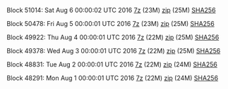Block 51014: Sat Aug  6 00:00:02 UTC 2016 [7z](https://transfer.sh/85cFg/bootstrap.dat.20160806.7z) (23M) [zip](https://transfer.sh/rug5J/bootstrap.dat.20160806.zip) (25M) [SHA256](https://transfer.sh/WA36n/sha256.txt)

Block 50478: Fri Aug  5 00:00:01 UTC 2016 [7z](https://transfer.sh/LF0vx/bootstrap.dat.20160805.7z) (23M) [zip](https://transfer.sh/pwTBS/bootstrap.dat.20160805.zip) (25M) [SHA256](https://transfer.sh/6BFlB/sha256.txt)

Block 49922: Thu Aug  4 00:00:01 UTC 2016 [7z](https://transfer.sh/MhwoC/bootstrap.dat.20160804.7z) (22M) [zip](https://transfer.sh/wguT3/bootstrap.dat.20160804.zip) (25M) [SHA256](https://transfer.sh/GleGU/sha256.txt)

Block 49378: Wed Aug  3 00:00:01 UTC 2016 [7z](https://transfer.sh/4LyHt/bootstrap.dat.20160803.7z) (22M) [zip](https://transfer.sh/16fKje/bootstrap.dat.20160803.zip) (25M) [SHA256](https://transfer.sh/fcQnS/sha256.txt)

Block 48831: Tue Aug  2 00:00:01 UTC 2016 [7z](https://transfer.sh/DuxQw/bootstrap.dat.20160802.7z) (22M) [zip](https://transfer.sh/XnJwM/bootstrap.dat.20160802.zip) (24M) [SHA256](https://transfer.sh/wGyQj/sha256.txt)

Block 48291: Mon Aug  1 00:00:01 UTC 2016 [7z](https://transfer.sh/9FCTj/bootstrap.dat.20160801.7z) (22M) [zip](https://transfer.sh/1ATwa/bootstrap.dat.20160801.zip) (24M) [SHA256](https://transfer.sh/78mhe/sha256.txt)
